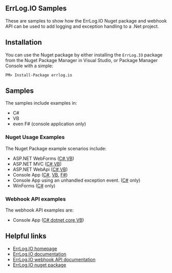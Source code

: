 ## ErrLog.IO Samples

These are samples to show how the ErrLog.IO Nuget package and webhook API can be used to add logging and exception handling to a .Net project.

## Installation

You can use the Nuget package by either installing the `ErrLog.IO` package from the Nuget Package Manager in Visual Studio, or Package Manager Console with a simple:

```
PM> Install-Package errlog.io
```

## Samples

The samples include examples in:
* C#
* VB
* even F# (console application only)

### Nuget Usage Examples
The Nuget Package example scenarios include:
* ASP.NET WebForms ([C#](https://github.com/ErrlogIO/errlog-samples/tree/master/ErrLogSampleWebWebFormsCS),[VB](https://github.com/ErrlogIO/errlog-samples/tree/master/ErrLogSampleWebWebFormsVB))
* ASP.NET MVC ([C#](https://github.com/ErrlogIO/errlog-samples/tree/master/ErrLogSampleWebMVCCS),[VB](https://github.com/ErrlogIO/errlog-samples/tree/master/ErrLogSampleWebMVCVB))
* ASP.NET WebApi ([C#](https://github.com/ErrlogIO/errlog-samples/tree/master/ErrLogSampleWebApiCS),[VB](https://github.com/ErrlogIO/errlog-samples/tree/master/ErrLogSampleWebApiVB))
* Console App ([C#](https://github.com/ErrlogIO/errlog-samples/tree/master/ErrLogSampleConsoleCS), [VB](https://github.com/ErrlogIO/errlog-samples/tree/master/ErrLogSampleConsoleVB), [F#](https://github.com/ErrlogIO/errlog-samples/tree/master/ErrLogSampleConsoleFS))
* Console App using an unhandled exception event. ([C#](https://github.com/ErrlogIO/errlog-samples/tree/master/ErrLogSampleConsoleUnhandledCS) only)
* WinForms ([C#](https://github.com/ErrlogIO/errlog-samples/tree/master/ErrLogSampleWinFormsCS) only)

### Webhook API examples

The webhook API examples are:
* Console App ([C# dotnet core](https://github.com/ErrlogIO/errlog-samples/tree/master/ErrLogSampleWebMVCCS),[VB](https://github.com/ErrlogIO/errlog-samples/tree/master/ErrLogSampleConsoleDNCCS))

## Helpful links

* [ErrLog.IO homepage](https://errlog.io)
* [ErrLog.IO documentation](https://errlog.io/docs)
* [ErrLog.IO webhook API documentation](https://errlog.io/docs/webhook-api)
* [ErrLog.IO nuget package](https://www.nuget.org/packages/errlog.io/)